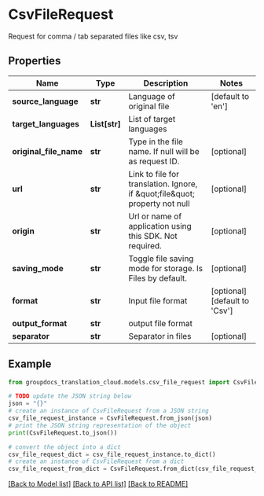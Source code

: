 # CsvFileRequest

Request for comma / tab separated files like csv, tsv

## Properties

Name | Type | Description | Notes
------------ | ------------- | ------------- | -------------
**source_language** | **str** | Language of original file | [default to 'en']
**target_languages** | **List[str]** | List of target languages | 
**original_file_name** | **str** | Type in the file name. If null will be as request ID. | [optional] 
**url** | **str** | Link to file for translation. Ignore, if \&quot;file\&quot; property not null | [optional] 
**origin** | **str** | Url or name of application using this SDK. Not required. | [optional] 
**saving_mode** | **str** | Toggle file saving mode for storage.  Is Files by default. | [optional] 
**format** | **str** | Input file format | [optional] [default to 'Csv']
**output_format** | **str** | output file format | 
**separator** | **str** | Separator in files | [optional] 

## Example

```python
from groupdocs_translation_cloud.models.csv_file_request import CsvFileRequest

# TODO update the JSON string below
json = "{}"
# create an instance of CsvFileRequest from a JSON string
csv_file_request_instance = CsvFileRequest.from_json(json)
# print the JSON string representation of the object
print(CsvFileRequest.to_json())

# convert the object into a dict
csv_file_request_dict = csv_file_request_instance.to_dict()
# create an instance of CsvFileRequest from a dict
csv_file_request_from_dict = CsvFileRequest.from_dict(csv_file_request_dict)
```
[[Back to Model list]](../README.md#documentation-for-models) [[Back to API list]](../README.md#documentation-for-api-endpoints) [[Back to README]](../README.md)


